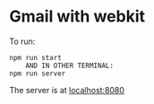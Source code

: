 # Gmail with webkit

To run:
```shell
npm run start
    AND IN OTHER TERMINAL:
npm run server
```

The server is at [localhost:8080](http://localhost:8080)
